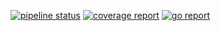 [![pipeline status](http://210.207.104.150:8100/iitp-sds/violin/badges/master/pipeline.svg)](http://210.207.104.150:8100/iitp-sds/violin/pipelines)
[![coverage report](http://210.207.104.150:8100/iitp-sds/violin/badges/master/coverage.svg)](http://210.207.104.150:8100/iitp-sds/violin/commits/master)
[![go report](http://210.207.104.150:8100/iitp-sds/hcloud-badge/raw/feature/dev/hcloud-badge_violin.svg)](http://210.207.104.150:8100/iitp-sds/hcloud-badge/raw/feature/dev/goreport_violin)
